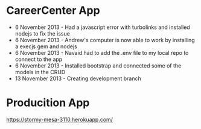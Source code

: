 CareerCenter App
=================
* 6 November 2013 - Had a javascript error with turbolinks and installed nodejs to fix the issue
* 6 November 2013 - Andrew's computer is now able to work by installing a execjs gem and nodejs
* 6 November 2013 - Navaid had to add the .env file to my local repo to connect to the app
* 6 November 2013 - Installed bootstrap and connected some of the models in the CRUD 
* 13 November 2013 - Creating development branch

Producition App
===============
https://stormy-mesa-3110.herokuapp.com/
